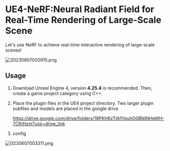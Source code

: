 # UE4-NeRF:Neural Radiant Field for Real-Time Rendering of Large-Scale Scene

Let's use NeRF to achieve real-time interactive rendering of large-scale scenes!

![20230607002915.png](https://s2.loli.net/2023/06/07/YZU931vW7iD6ATa.png)

## Usage

1. Download Unreal Engine 4,  version **4.25.4** is recommended. Then, create a game project category using C++.

2. Place the plugin files in the UE4 project directory.  Two larger plugin subfiles and models are placed in the google drive.

   https://drive.google.com/drive/folders/19PKH6zTlA1YpuhG0BNINHeWH-7CKiHzm?usp=drive_link

3. config

![0230607003311.png](https://s2.loli.net/2023/06/07/nrRm7HuWLJX1Uzk.png)

